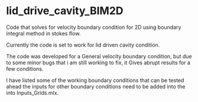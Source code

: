 # lid_drive_cavity_BIM2D
Code that solves for velocity boundary condition for 2D using boundary integral method in stokes flow.


Currently the code is set to work for lid driven cavity condition.

The code was developed for a General velocity boundary condition, but due to some minor bugs that i am still working to fix, it Gives abrupt results for a few conditions.

I have listed some of the working boundary conditions that can be tested ahead
the inputs for other boundary conditions need to be added into the into Inputs_Grids.mlx.
